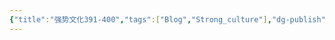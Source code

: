 ```yaml
---
{"title":"强势文化391-400","tags":["Blog","Strong_culture"],"dg-publish":true,"dg-note-icon":5,"permalink":"/🌓Interest_兴趣/Exalt 提升/强势文化/40强势文化391-400/","dgPassFrontmatter":true,"noteIcon":5,"created":"2024-09-19T10:56:59.390+08:00","updated":"2024-09-19T11:02:19.525+08:00"}
---
```



